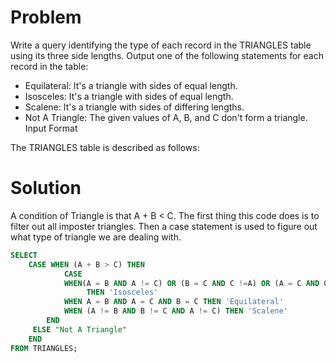 Problem
==

Write a query identifying the type of each record in the TRIANGLES table using its three side lengths. Output one of the following statements for each record in the table:

* Equilateral: It's a triangle with  sides of equal length.
* Isosceles: It's a triangle with  sides of equal length.
* Scalene: It's a triangle with  sides of differing lengths.
* Not A Triangle: The given values of A, B, and C don't form a triangle.
Input Format

The TRIANGLES table is described as follows:

Solution
==

A condition of Triangle is that A + B < C. The first thing this code does is to filter out all imposter triangles.
Then a case statement is used to figure out what type of triangle we are dealing with.

~~~sql
SELECT 
    CASE WHEN (A + B > C) THEN
            CASE
            WHEN(A = B AND A != C) OR (B = C AND C !=A) OR (A = C AND C != B)
                 THEN 'Isosceles'
            WHEN A = B AND A = C AND B = C THEN 'Equilateral'
            WHEN (A != B AND B != C AND A != C) THEN 'Scalene'
        END
     ELSE "Not A Triangle"
    END
FROM TRIANGLES;



~~~
